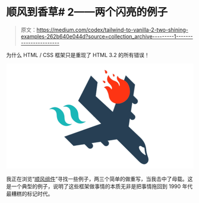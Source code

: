 # 顺风到香草# 2——两个闪亮的例子

> 原文：<https://medium.com/codex/tailwind-to-vanilla-2-two-shining-examples-262b640e044d?source=collection_archive---------1----------------------->

为什么 HTML / CSS 框架只是重现了 HTML 3.2 的所有错误！

![](img/d9dbe5a8314515f7da60aa6257ac97a5.png)

我正在浏览“[顺风组件](https://tailwindcomponents.com/components)”寻找一些例子，两三个简单的做重写，当我击中了母载。这是一个典型的例子，说明了这些框架做事情的本质无非是把事情拖回到 1990 年代最糟糕的标记时代。